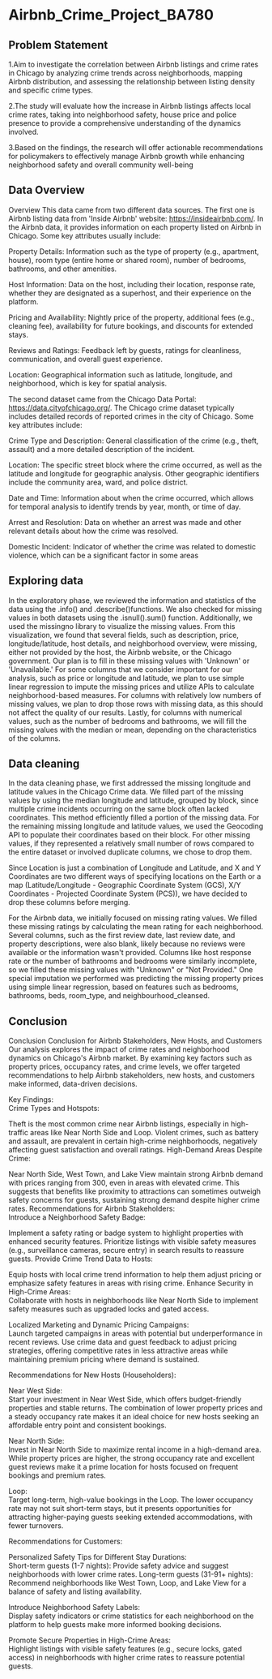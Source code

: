 # Airbnb_Crime_Project_BA780
## Problem Statement

1.Aim to investigate the correlation between Airbnb listings and crime rates in Chicago by analyzing crime trends across neighborhoods, mapping Airbnb distribution, and assessing the relationship between listing density and specific crime types.

2.The study will evaluate how the increase in Airbnb listings affects local crime rates, taking into neighborhood safety, house price and police presence to provide a comprehensive understanding of the dynamics involved.

3.Based on the findings, the research will offer actionable recommendations for policymakers to effectively manage Airbnb growth while enhancing neighborhood safety and overall community well-being

## Data Overview
Overview
This data came from two different data sources. The first one is Airbnb listing data from 'Inside Airbnb' website: https://insideairbnb.com/. In the Airbnb data, it provides information on each property listed on Airbnb in Chicago. Some key attributes usually include:

Property Details: Information such as the type of property (e.g., apartment, house), room type (entire home or shared room), number of bedrooms, bathrooms, and other amenities.

Host Information: Data on the host, including their location, response rate, whether they are designated as a superhost, and their experience on the platform.

Pricing and Availability: Nightly price of the property, additional fees (e.g., cleaning fee), availability for future bookings, and discounts for extended stays.

Reviews and Ratings: Feedback left by guests, ratings for cleanliness, communication, and overall guest experience.

Location: Geographical information such as latitude, longitude, and neighborhood, which is key for spatial analysis.

The second dataset came from the Chicago Data Portal: https://data.cityofchicago.org/. The Chicago crime dataset typically includes detailed records of reported crimes in the city of Chicago. Some key attributes include:

Crime Type and Description: General classification of the crime (e.g., theft, assault) and a more detailed description of the incident.

Location: The specific street block where the crime occurred, as well as the latitude and longitude for geographic analysis. Other geographic identifiers include the community area, ward, and police district.

Date and Time: Information about when the crime occurred, which allows for temporal analysis to identify trends by year, month, or time of day.

Arrest and Resolution: Data on whether an arrest was made and other relevant details about how the crime was resolved.

Domestic Incident: Indicator of whether the crime was related to domestic violence, which can be a significant factor in some areas

## Exploring data
In the exploratory phase, we reviewed the information and statistics of the data using the .info() and .describe()functions. We also checked for missing values in both datasets using the .isnull().sum() function. Additionally, we used the missingno library to visualize the missing values. From this visualization, we found that several fields, such as description, price, longitude/latitude, host details, and neighborhood overview, were missing, either not provided by the host, the Airbnb website, or the Chicago government. Our plan is to fill in these missing values with 'Unknown' or 'Unavailable.' For some columns that we consider important for our analysis, such as price or longitude and latitude, we plan to use simple linear regression to impute the missing prices and utilize APIs to calculate neighborhood-based measures. For columns with relatively low numbers of missing values, we plan to drop those rows with missing data, as this should not affect the quality of our results. Lastly, for columns with numerical values, such as the number of bedrooms and bathrooms, we will fill the missing values with the median or mean, depending on the characteristics of the columns.

## Data cleaning
In the data cleaning phase, we first addressed the missing longitude and latitude values in the Chicago Crime data. We filled part of the missing values by using the median longitude and latitude, grouped by block, since multiple crime incidents occurring on the same block often lacked coordinates. This method efficiently filled a portion of the missing data. For the remaining missing longitude and latitude values, we used the Geocoding API to populate their coordinates based on their block. For other missing values, if they represented a relatively small number of rows compared to the entire dataset or involved duplicate columns, we chose to drop them.

Since Location is just a combination of Longitude and Latitude, and X and Y Coordinates are two different ways of specifying locations on the Earth or a map (Latitude/Longitude - Geographic Coordinate System (GCS), X/Y Coordinates - Projected Coordinate System (PCS)), we have decided to drop these columns before merging.

For the Airbnb data, we initially focused on missing rating values. We filled these missing ratings by calculating the mean rating for each neighborhood. Several columns, such as the first review date, last review date, and property descriptions, were also blank, likely because no reviews were available or the information wasn't provided. Columns like host response rate or the number of bathrooms and bedrooms were similarly incomplete, so we filled these missing values with "Unknown" or "Not Provided." One special imputation we performed was predicting the missing property prices using simple linear regression, based on features such as bedrooms, bathrooms, beds, room_type, and neighbourhood_cleansed.

## Conclusion  

Conclusion
Conclusion for Airbnb Stakeholders, New Hosts, and Customers
Our analysis explores the impact of crime rates and neighborhood dynamics on Chicago's Airbnb market. By examining key factors such as property prices, occupancy rates, and crime levels, we offer targeted recommendations to help Airbnb stakeholders, new hosts, and customers make informed, data-driven decisions.

Key Findings:<br>
Crime Types and Hotspots:<br>

Theft is the most common crime near Airbnb listings, especially in high-traffic areas like Near North Side and Loop.
Violent crimes, such as battery and assault, are prevalent in certain high-crime neighborhoods, negatively affecting guest satisfaction and overall ratings.
High-Demand Areas Despite Crime:<br>

Near North Side, West Town, and Lake View maintain strong Airbnb demand with prices ranging from 
300, even in areas with elevated crime. This suggests that benefits like proximity to attractions can sometimes outweigh safety concerns for guests, sustaining strong demand despite higher crime rates.
Recommendations for Airbnb Stakeholders:<br>
Introduce a Neighborhood Safety Badge:<br>

Implement a safety rating or badge system to highlight properties with enhanced security features.
Prioritize listings with visible safety measures (e.g., surveillance cameras, secure entry) in search results to reassure guests.
Provide Crime Trend Data to Hosts:<br>

Equip hosts with local crime trend information to help them adjust pricing or emphasize safety features in areas with rising crime.
Enhance Security in High-Crime Areas:<br>
Collaborate with hosts in neighborhoods like Near North Side to implement safety measures such as upgraded locks and gated access.

Localized Marketing and Dynamic Pricing Campaigns:<br>
Launch targeted campaigns in areas with potential but underperformance in recent reviews.
Use crime data and guest feedback to adjust pricing strategies, offering competitive rates in less attractive areas while maintaining premium pricing where demand is sustained.

Recommendations for New Hosts (Householders):<br>

Near West Side:<br>
Start your investment in Near West Side, which offers budget-friendly properties and stable returns. The combination of lower property prices and a steady occupancy rate makes it an ideal choice for new hosts seeking an affordable entry point and consistent bookings.

Near North Side:<br>
Invest in Near North Side to maximize rental income in a high-demand area. While property prices are higher, the strong occupancy rate and excellent guest reviews make it a prime location for hosts focused on frequent bookings and premium rates.

Loop:<br>
Target long-term, high-value bookings in the Loop. The lower occupancy rate may not suit short-term stays, but it presents opportunities for attracting higher-paying guests seeking extended accommodations, with fewer turnovers.

Recommendations for Customers:<br>

Personalized Safety Tips for Different Stay Durations:<br>
Short-term guests (1-7 nights): Provide safety advice and suggest neighborhoods with lower crime rates.
Long-term guests (31-91+ nights): Recommend neighborhoods like West Town, Loop, and Lake View for a balance of safety and listing availability.

Introduce Neighborhood Safety Labels:<br>
Display safety indicators or crime statistics for each neighborhood on the platform to help guests make more informed booking decisions.

Promote Secure Properties in High-Crime Areas:<br>
Highlight listings with visible safety features (e.g., secure locks, gated access) in neighborhoods with higher crime rates to reassure potential guests.
